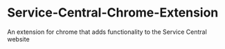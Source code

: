 # Service-Central-Chrome-Extension
An extension for chrome that adds functionality to the Service Central website
